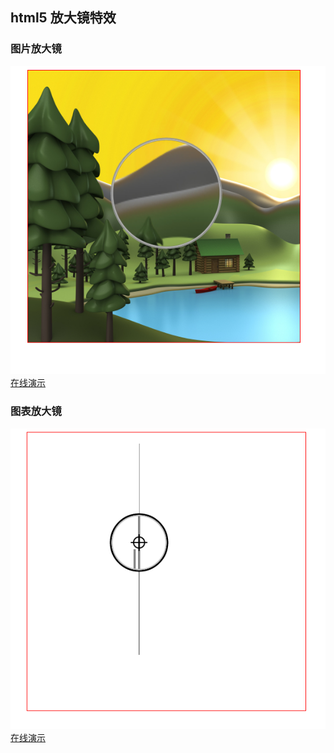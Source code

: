 ## html5 放大镜特效
### 图片放大镜
![](demo_image.png)
[在线演示](http://zhangjikai.com/demo/html5-magnifying-glass/image.html)
### 图表放大镜
![](demo_chart.png)
[在线演示](http://zhangjikai.com/demo/html5-magnifying-glass/chart.html)
